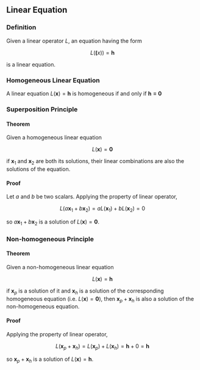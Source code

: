 ## Linear Equation

### Definition

Given a linear operator $L$, an equation having the form

$$
L(\boldsymbol(x)) = \boldsymbol{h}
$$

is a linear equation.

### Homogeneous Linear Equation

A linear equation $L(\boldsymbol{x}) = \boldsymbol{h}$ is homogeneous if and only if $\boldsymbol{h} \equiv \boldsymbol{0}$

### Superposition Principle

#### Theorem

Given a homogeneous linear equation

$$
L(\boldsymbol{x}) = \boldsymbol{0}
$$

if $\boldsymbol{x}_{1}$ and $\boldsymbol{x}_{2}$ are both its solutions, their linear combinations are also the solutions of the equation.

#### Proof

Let $a$ and $b$ be two scalars. Applying the property of linear operator,

$$
L(a\boldsymbol{x}_{1} + b\boldsymbol{x}_{2}) = aL(\boldsymbol{x}_{1}) + bL( \boldsymbol{x}_{2}) = 0
$$

so $a\boldsymbol{x}_{1} + b\boldsymbol{x}_{2}$ is a solution of $L(\boldsymbol{x}) = \boldsymbol{0}$.

### Non-homogeneous Principle

#### Theorem

Given a non-homogeneous linear equation

$$
L(\boldsymbol{x}) = \boldsymbol{h}
$$

if $\boldsymbol{x}_{p}$ is a solution of it and $\boldsymbol{x}_{h}$ is a solution of the corresponding homogeneous equation (i.e. $L(\boldsymbol{x}) = \boldsymbol{0}$), then $\boldsymbol{x}_{p} + \boldsymbol{x}_{h}$ is also a solution of the non-homogeneous equation.

#### Proof

Applying the property of linear operator,

$$
L(\boldsymbol{x}_{p} + \boldsymbol{x}_{h}) = L(\boldsymbol{x}_{p}) + L(\boldsymbol{x}_{h}) = \boldsymbol{h} + 0 = \boldsymbol{h}
$$

so $\boldsymbol{x}_{p} + \boldsymbol{x}_{h}$ is a solution of $L(\boldsymbol{x}) = \boldsymbol{h}$.

